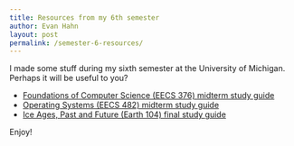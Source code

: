 ```yaml
---
title: Resources from my 6th semester
author: Evan Hahn
layout: post
permalink: /semester-6-resources/
---
```

I made some stuff during my sixth semester at the University of Michigan. Perhaps it will be useful to you?

* [Foundations of Computer Science (EECS 376) midterm study guide](https://docs.google.com/document/d/1hauEVOgEExwdBA-r7pLV76FH-ZiI5XCrdcf0enMwimQ/edit?usp=sharing)
* [Operating Systems (EECS 482) midterm study guide](https://docs.google.com/document/d/1SVy2i5SRoH72N7r3WSMiLR-99FCRVr9HmY8nAO3szY8/edit?usp=sharing)
* [Ice Ages, Past and Future (Earth 104) final study guide](https://docs.google.com/document/d/1tVLaf4HYYmCWQtg9hiCvRH2C2gNkrTtJk775BvpcayY/edit?usp=sharing)

Enjoy!
